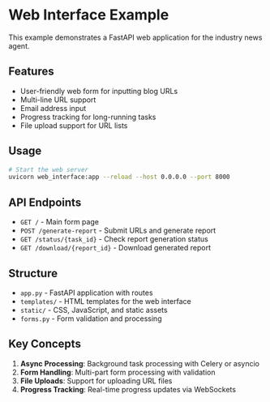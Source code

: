 # Web Interface Example

This example demonstrates a FastAPI web application for the industry news agent.

## Features

- User-friendly web form for inputting blog URLs
- Multi-line URL support
- Email address input
- Progress tracking for long-running tasks
- File upload support for URL lists

## Usage

```bash
# Start the web server
uvicorn web_interface:app --reload --host 0.0.0.0 --port 8000
```

## API Endpoints

- `GET /` - Main form page
- `POST /generate-report` - Submit URLs and generate report
- `GET /status/{task_id}` - Check report generation status
- `GET /download/{report_id}` - Download generated report

## Structure

- `app.py` - FastAPI application with routes
- `templates/` - HTML templates for the web interface
- `static/` - CSS, JavaScript, and static assets
- `forms.py` - Form validation and processing

## Key Concepts

1. **Async Processing**: Background task processing with Celery or asyncio
2. **Form Handling**: Multi-part form processing with validation
3. **File Uploads**: Support for uploading URL files
4. **Progress Tracking**: Real-time progress updates via WebSockets 